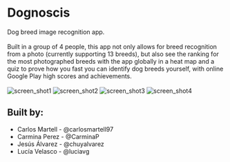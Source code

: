 # Dognoscis
Dog breed image recognition app. </br>
</br>
Built in a group of 4 people, this app not only allows for breed recognition from a photo (currently supporting 13 breeds), but also see the ranking for the most photographed breeds with the app globally in a heat map and a quiz to prove how you fast you can identify dog breeds yourself, with online Google Play high scores and achievements.</br>
</br>
![screen_shot1](https://lh3.googleusercontent.com/gSQRDGzq-Vmok-JIgM1XhbNeBvZidMPw05rqn0PNSUZFKjSge6tb1y_BFoPWO5UcwA=w720-h310-rw)
![screen_shot2](https://lh3.googleusercontent.com/YCQ7ONvWjjf1UKa9cCCg2xU0bZQLlg8sFEp1EhQyCB0Pt9ijbp7O5GbBvBEy_ivjB2g=w720-h310-rw)
![screen_shot3](https://lh3.googleusercontent.com/M5JEIYEz5VdzGNcCXz6bT6pRnWraG9AsucK7hSJzt8E_RbJUOT4tGXT7YRoAEBL75X4=w720-h310-rw)
![screen_shot4](https://lh3.googleusercontent.com/Vk1O-xCnnoijmZQoE3nGlOAPYJzg1jg2QLBwa3PLClZ2ykatuvMWd-yzFdZikawICIhP=w720-h310-rw)
</br>
## Built by:

- Carlos Martell - @carlosmartell97
- Carmina Perez - @CarminaP
- Jesús Álvarez - @chuyalvarez
- Lucía Velasco - @luciavg
